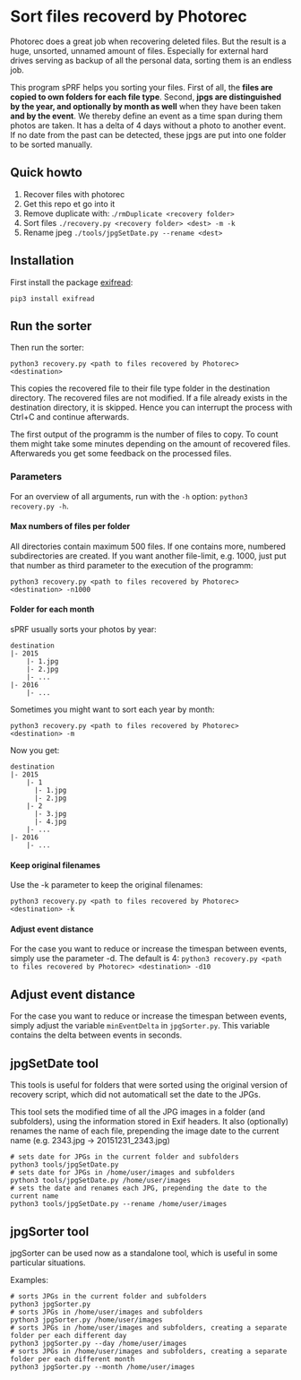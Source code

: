 # Sort files recoverd by Photorec

Photorec does a great job when recovering deleted files. But the result is a huge, unsorted, unnamed amount of files. Especially for external hard drives serving as backup of all the personal data, sorting them is an endless job.

This program sPRF helps you sorting your files. First of all, the **files are copied to own folders for each file type**. Second, **jpgs are distinguished by the year, and optionally by month as well** when they have been taken **and by the event**. We thereby define an event as a time span during them photos are taken. It has a delta of 4 days without a photo to another event. If no date from the past can be detected, these jpgs are put into one folder to be sorted manually.

## Quick howto

1. Recover files with photorec
2. Get this repo et go into it
3.  Remove duplicate with: .``/rmDuplicate <recovery folder>``
4. Sort files ``./recovery.py <recovery folder> <dest> -m -k``
5. Rename jpeg ``./tools/jpgSetDate.py --rename <dest>``

## Installation

First install the package [exifread](https://pypi.python3.org/pypi/ExifRead):

```pip3 install exifread```

## Run the sorter

Then run the sorter:

```python3 recovery.py <path to files recovered by Photorec> <destination>```

This copies the recovered file to their file type folder in the destination directory. The recovered files are not modified. If a file already exists in the destination directory, it is skipped. Hence you can interrupt the process with Ctrl+C and continue afterwards.

The first output of the programm is the number of files to copy. To count them might take some minutes depending on the amount of recovered files. Afterwareds you get some feedback on the processed files.

### Parameters

For an overview of all arguments, run with the `-h` option: ```python3 recovery.py -h```.

#### Max numbers of files per folder

All directories contain maximum 500 files. If one contains more, numbered subdirectories are created. If you want another file-limit, e.g. 1000, just put that number as third parameter to the execution of the programm:

```python3 recovery.py <path to files recovered by Photorec> <destination> -n1000```

#### Folder for each month

sPRF usually sorts your photos by year:

```
destination
|- 2015
    |- 1.jpg
    |- 2.jpg
    |- ...
|- 2016
    |- ...
```

Sometimes you might want to sort each year by month:

```python3 recovery.py <path to files recovered by Photorec> <destination> -m```

Now you get:

```
destination
|- 2015
    |- 1
      |- 1.jpg
      |- 2.jpg
    |- 2
      |- 3.jpg
      |- 4.jpg
    |- ...
|- 2016
    |- ...
```

#### Keep original filenames

Use the -k parameter to keep the original filenames:

```python3 recovery.py <path to files recovered by Photorec> <destination> -k```


#### Adjust event distance

For the case you want to reduce or increase the timespan between events, simply use the parameter -d. The default is 4:
```python3 recovery.py <path to files recovered by Photorec> <destination> -d10```

## Adjust event distance

For the case you want to reduce or increase the timespan between events, simply adjust the variable ```minEventDelta``` in ```jpgSorter.py```. This variable contains the delta between events in seconds.

## jpgSetDate tool

This tools is useful for folders that were sorted using the original version of recovery script, which did not automaticall set the date to the JPGs.

This tool sets the modified time of all the JPG images in a folder (and subfolders), using the information stored in Exif headers. It also (optionally) renames the name of each file, prepending the image date to the current name (e.g. 2343.jpg -> 20151231_2343.jpg)

```
# sets date for JPGs in the current folder and subfolders
python3 tools/jpgSetDate.py
# sets date for JPGs in /home/user/images and subfolders
python3 tools/jpgSetDate.py /home/user/images
# sets the date and renames each JPG, prepending the date to the current name
python3 tools/jpgSetDate.py --rename /home/user/images
```

## jpgSorter tool

jpgSorter can be used now as a standalone tool, which is useful in some particular situations.

Examples:

```
# sorts JPGs in the current folder and subfolders
python3 jpgSorter.py
# sorts JPGs in /home/user/images and subfolders
python3 jpgSorter.py /home/user/images
# sorts JPGs in /home/user/images and subfolders, creating a separate folder per each different day
python3 jpgSorter.py --day /home/user/images
# sorts JPGs in /home/user/images and subfolders, creating a separate folder per each different month
python3 jpgSorter.py --month /home/user/images
```